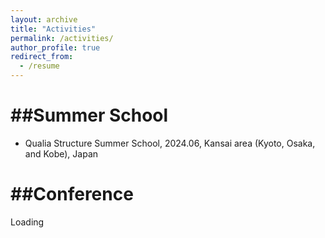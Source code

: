 ```yaml
---
layout: archive
title: "Activities"
permalink: /activities/
author_profile: true
redirect_from:
  - /resume
---
```


##Summer School
======
* Qualia Structure Summer School, 2024.06, Kansai area (Kyoto, Osaka, and Kobe), Japan

##Conference
======
Loading

